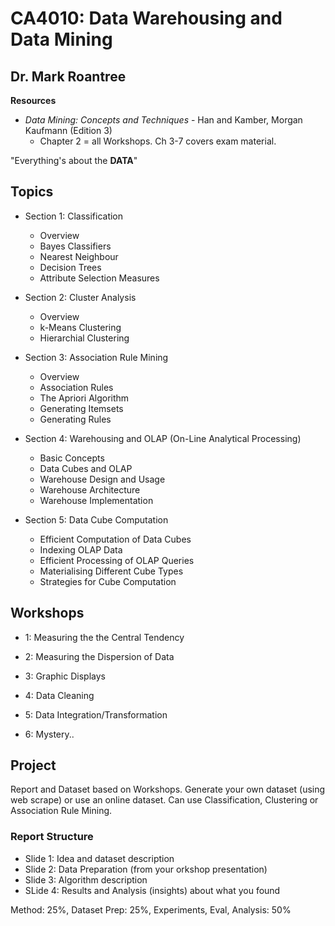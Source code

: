# CA4010: Data Warehousing and Data Mining

## Dr. Mark Roantree

**Resources**
- _Data Mining: Concepts and Techniques_ -  Han and Kamber, Morgan Kaufmann (Edition 3)
  - Chapter 2 = all Workshops. Ch 3-7 covers exam material.

"Everything's about the **DATA**"

## Topics

- Section 1: Classification

  - Overview
  - Bayes Classifiers
  - Nearest Neighbour
  - Decision Trees
  - Attribute Selection Measures

- Section 2: Cluster Analysis

  - Overview
  - k-Means Clustering
  - Hierarchial Clustering

- Section 3: Association Rule Mining

  - Overview
  - Association Rules
  - The Apriori Algorithm
  - Generating Itemsets
  - Generating Rules

- Section 4: Warehousing and OLAP (On-Line Analytical Processing)

  - Basic Concepts
  - Data Cubes and OLAP
  - Warehouse Design and Usage
  - Warehouse Architecture
  - Warehouse Implementation

- Section 5: Data Cube Computation

  - Efficient Computation of Data Cubes
  - Indexing OLAP Data
  - Efficient Processing of OLAP Queries
  - Materialising Different Cube Types
  - Strategies for Cube Computation

## Workshops

- 1: Measuring the the Central Tendency

- 2: Measuring the Dispersion of Data

- 3: Graphic Displays

- 4: Data Cleaning

- 5: Data Integration/Transformation

- 6: Mystery..

## Project

Report and Dataset based on Workshops. Generate your own dataset (using web scrape) or use an online dataset. Can use Classification, Clustering or Association Rule Mining.

### Report Structure

- Slide 1: Idea and dataset description
- Slide 2: Data Preparation (from your orkshop presentation)
- Slide 3: Algorithm description
- SLide 4: Results and Analysis (insights) about what you found

Method: 25%, Dataset Prep: 25%, Experiments, Eval, Analysis: 50%
  
